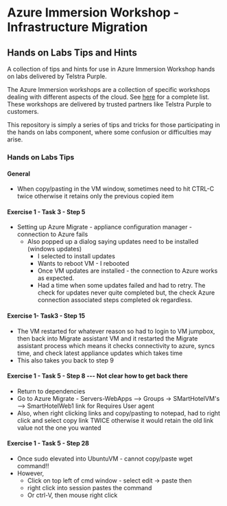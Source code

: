 # Azure Immersion Workshop - Infrastructure Migration
## Hands on Labs Tips and Hints
A collection of tips and hints for use in Azure Immersion Workshop hands on labs delivered by Telstra Purple.

The Azure Immersion workshops are a collection of specific workshops dealing with different aspects of the cloud. See [here](https://partner.microsoft.com/en-US/solutions/azure/aiw) for a complete list. These workshops are delivered by trusted partners like Telstra Purple to customers.

This repository is simply a series of tips and tricks for those participating in the hands on labs component, where some confusion or difficulties may arise.

### Hands on Labs Tips

#### General
- When copy/pasting in the VM window, sometimes need to hit CTRL-C twice otherwise it retains only the previous copied item
	
#### Exercise 1 - Task 3 - Step 5
- Setting up Azure Migrate - appliance configuration manager - connection to Azure fails
  - Also popped up a dialog saying updates need to be installed (windows updates)
    - I selected to install updates
    - Wants to reboot VM - I rebooted
    - Once VM updates are installed - the connection to Azure works as expected.
	- Had a time when some updates failed and had to retry. The check for updates never quite completed but, the check Azure connection associated steps completed ok regardless.

#### Exercise 1- Task3 - Step 15
- The VM restarted for whatever reason so had to login to VM jumpbox, then back into Migrate assistant VM and it restarted the Migrate assistant process which means it checks connectivity to azure, syncs time, and check latest appliance updates which takes time
- This also takes you back to step 9

#### Exercise 1 - Task 5 - Step 8  --- Not clear how to get back there
- Return to dependencies
- Go to Azure Migrate - Servers-WebApps --> Groups -> SMartHotelVM's --> SmartHotelWeb1 link for Requires User agent
- Also, when right clicking links and copy/pasting to notepad, had to right click and select copy link TWICE otherwise it would retain the old link value not the one you wanted
	
#### Exercise 1 - Task 5 - Step 28
- Once sudo elevated into UbuntuVM - cannot copy/paste wget command!!
- However, 
  - Click on top left of cmd window - select edit -> paste then
  - right click into session pastes the command
  - Or ctrl-V, then mouse right click


